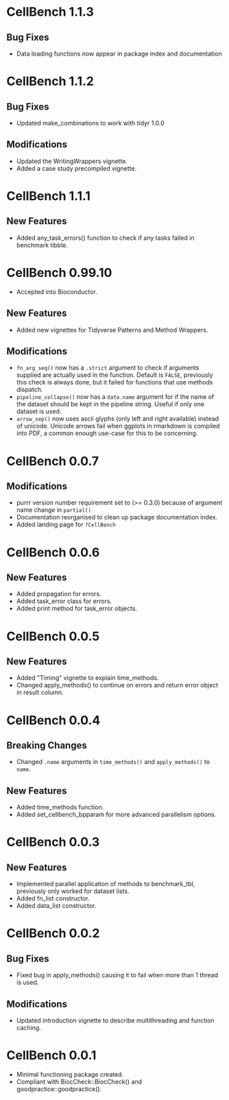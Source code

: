 # CellBench 1.1.3

## Bug Fixes
* Data loading functions now appear in package index and documentation

# CellBench 1.1.2

## Bug Fixes
* Updated make_combinations to work with tidyr 1.0.0

## Modifications
* Updated the WritingWrappers vignette.
* Added a case study precompiled vignette.

# CellBench 1.1.1

## New Features
* Added any_task_errors() function to check if any tasks failed in benchmark tibble.

# CellBench 0.99.10
* Accepted into Bioconductor.

## New Features
* Added new vignettes for Tidyverse Patterns and Method Wrappers.

## Modifications
* `fn_arg_seq()` now has a `.strict` argument to check if arguments supplied are actually used in the function. Default is `FALSE`, previously this check is always done, but it failed for functions that use methods dispatch.
* `pipeline_collapse()` now has a `data.name` argument for if the name of the dataset should be kept in the pipeline string. Useful if only one dataset is used.
* `arrow_sep()` now uses ascii glyphs (only left and right available) instead of unicode. Unicode arrows fail when ggplots in rmarkdown is compiled into PDF, a common enough use-case for this to be concerning.

# CellBench 0.0.7

## Modifications
* purrr version number requirement set to (>= 0.3.0) because of argument name change in `partial()`
* Documentation reorganised to clean up package documentation index.
* Added landing page for `?CellBench`

# CellBench 0.0.6

## New Features

* Added propagation for errors.
* Added task_error class for errors.
* Added print method for task_error objects.

# CellBench 0.0.5

## New Features
* Added "Timing" vignette to explain time_methods.
* Changed apply_methods() to continue on errors and return error object in result column.

# CellBench 0.0.4

## Breaking Changes
* Changed `.name` arguments in `time_methods()` and `apply_methods()` to `name`.

## New Features
* Added time_methods function.
* Added set_cellbench_bpparam for more advanced parallelism options.

# CellBench 0.0.3

## New Features
* Implemented parallel application of methods to benchmark_tbl, previously only worked for dataset lists.
* Added fn_list constructor.
* Added data_list constructor.

# CellBench 0.0.2

## Bug Fixes
* Fixed bug in apply_methods() causing it to fail when more than 1 thread is used.

## Modifications
* Updated introduction vignette to describe multithreading and function caching.

# CellBench 0.0.1

* Minimal functioning package created.
* Compliant with BiocCheck::BiocCheck() and goodpractice::goodpractice().
